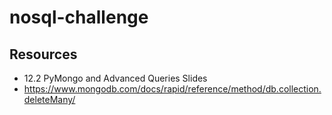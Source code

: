 # nosql-challenge

## Resources
- 12.2 PyMongo and Advanced Queries Slides
- https://www.mongodb.com/docs/rapid/reference/method/db.collection.deleteMany/
